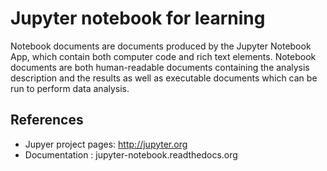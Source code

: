 # Jupyter notebook for learning


Notebook documents are documents produced by the Jupyter Notebook App, which contain both computer code and rich text elements. Notebook documents are both human-readable documents containing the analysis description and the results as well as executable documents which can be run to perform data analysis.

## References
- Jupyer project pages: http://jupyter.org
- Documentation : jupyter-notebook.readthedocs.org


